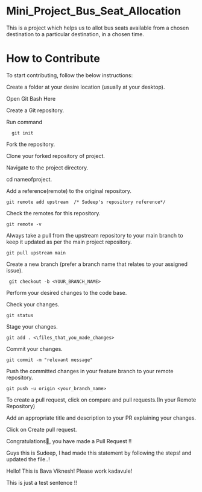 # Mini_Project_Bus_Seat_Allocation
This is a project which helps us to allot bus seats available from a chosen destination to a particular destination, in a chosen time.


# How to Contribute

  To start contributing, follow the below instructions:

  Create a folder at your desire location (usually at your desktop).

  Open Git Bash Here

  Create a Git repository.

  Run command       
    
      git init

   Fork the repository.

   Clone your forked repository of project.

Navigate to the project directory.

  cd nameofproject.

  Add a reference(remote) to the original repository.
  
    git remote add upstream  /* Sudeep's repository reference*/

  Check the remotes for this repository.
  
    git remote -v

Always take a pull from the upstream repository to your main branch to keep it updated as per the main project repository.

    git pull upstream main

Create a new branch (prefer a branch name that relates to your assigned issue).

     git checkout -b <YOUR_BRANCH_NAME>
  Perform your desired changes to the code base.

  Check your changes.

    git status
    
Stage your changes.

    git add . <\files_that_you_made_changes>

Commit your changes.

    git commit -m "relevant message"

Push the committed changes in your feature branch to your remote repository.

    git push -u origin <your_branch_name>

To create a pull request, click on compare and pull requests.(In your Remote Repository)


Add an appropriate title and description to your PR explaining your changes.

Click on Create pull request.

Congratulations🎉, you have made a Pull Request !!

Guys this is Sudeep, I had made this statement by following the steps! and updated the file..!

Hello! This is Bava Viknesh! Please work kadavule!

This is just a test sentence !!